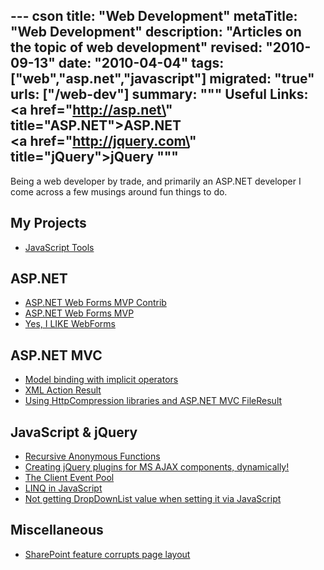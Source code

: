 --- cson
title: "Web Development"
metaTitle: "Web Development"
description: "Articles on the topic of web development"
revised: "2010-09-13"
date: "2010-04-04"
tags: ["web","asp.net","javascript"]
migrated: "true"
urls: ["/web-dev"]
summary: """
Useful Links:<br />
<a href=\"http://asp.net\" title=\"ASP.NET\">ASP.NET</a><br />
<a href=\"http://jquery.com\" title=\"jQuery\">jQuery</a>
"""
---
Being a web developer by trade, and primarily an ASP.NET developer I come across a few musings around fun things to do.

## My Projects

* [JavaScript Tools][1]

## ASP.NET ##

* [ASP.NET Web Forms MVP Contrib][2]
* [ASP.NET Web Forms MVP][3]
* [Yes, I LIKE WebForms][4]

## ASP.NET MVC ##

* [Model binding with implicit operators][5]
* [XML Action Result][6]
* [Using HttpCompression libraries and ASP.NET MVC FileResult][7]

## JavaScript & jQuery ##

* [Recursive Anonymous Functions][8]
* [Creating jQuery plugins for MS AJAX components, dynamically!][9]
* [The Client Event Pool][10]
* [LINQ in JavaScript][11]
* [Not getting DropDownList value when setting it via JavaScript][12]

## Miscellaneous 

* [SharePoint feature corrupts page layout][13]


  [1]: /javascript-tools
  [2]: /webforms-mvp-contrib
  [3]: /webforms-mvp
  [4]: /yes-i-like-webforms
  [5]: /aspnet-mvc-model-binding-with-implicit-operators
  [6]: /aspnet-mvc-xml-action-result
  [7]: /http-compression-mvc-fileresult
  [8]: /recursive-anonymous-functions
  [9]: /creating-jquery-plugins-from-ms-ajax-components
  [10]: /client-event-pool
  [11]: /linq-in-javascript
  [12]: /no-value-when-settings-dropdown-with-javascript
  [13]: /sharepoint-feature-corrupts-page-layout